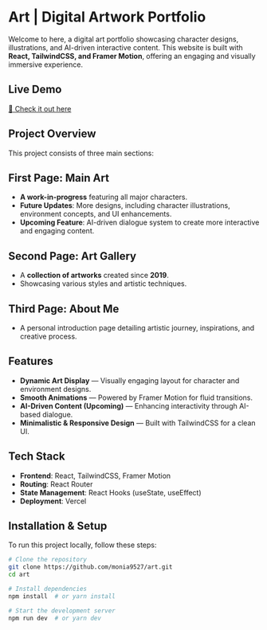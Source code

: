 #  Art | Digital Artwork Portfolio

Welcome to here, a digital art portfolio showcasing character designs, illustrations, and AI-driven interactive content. This website is built with **React, TailwindCSS, and Framer Motion**, offering an engaging and visually immersive experience.

##  Live Demo
[🔗 Check it out here](https://art-eosin.vercel.app) 

##  Project Overview
This project consists of three main sections:

##  First Page: Main Art
-  **A work-in-progress** featuring all major characters.
-  **Future Updates**: More designs, including character illustrations, environment concepts, and UI enhancements.
-  **Upcoming Feature**: AI-driven dialogue system to create more interactive and engaging content.

##  Second Page: Art Gallery
- A **collection of artworks** created since **2019**.
- Showcasing various styles and artistic techniques.
  
##  Third Page: About Me
- A personal introduction page detailing artistic journey, inspirations, and creative process.

##  Features
-  **Dynamic Art Display** — Visually engaging layout for character and environment designs.
-  **Smooth Animations** — Powered by Framer Motion for fluid transitions.
-  **AI-Driven Content (Upcoming)** — Enhancing interactivity through AI-based dialogue.
-  **Minimalistic & Responsive Design** — Built with TailwindCSS for a clean UI.

##  Tech Stack
- **Frontend**: React, TailwindCSS, Framer Motion
- **Routing**: React Router
- **State Management**: React Hooks (useState, useEffect)
- **Deployment**: Vercel

##  Installation & Setup
To run this project locally, follow these steps:

```sh
# Clone the repository
git clone https://github.com/monia9527/art.git
cd art

# Install dependencies
npm install  # or yarn install

# Start the development server
npm run dev  # or yarn dev
